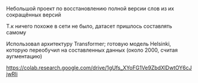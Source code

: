 Небольшой проект по восстановлению полной версии слов из их сокращённых версий

Т.к ничего похоже в сети не было, датасет пришлось составлять самому

Использовал архитектуру Transformer; готовую модель Helsinki, которую переобучил на 
составленных данных (около 2000, считая аугментацию)

https://colab.research.google.com/drive/1gUfs_XYoFG1Ve9ZbdXlDwtOY6cJjwRli
